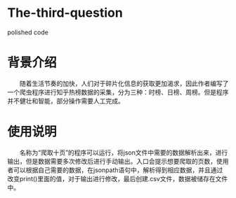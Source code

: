 # The-third-question
polished code
# 背景介绍
&emsp;&emsp;随着生活节奏的加快，人们对于碎片化信息的获取更加渴求，因此作者编写了一个爬虫程序进行知乎热榜数据的采集，分为三种：时榜、日榜、周榜。但是程序并不健壮和智能，部分操作需要人工完成。<br>

# 使用说明
&emsp;&emsp;名称为“爬取十页”的程序可以运行，将json文件中需要的数据解析出来，进行输出，但是数据需要多次修改后进行手动输出。入口会提示想要爬取的页数，使用者可以根据自己需要的数据，在jsonpath语句中，解析得到相应数据，并且通过改变print()里面的值，对于输出进行修改，最后创建.csv文件，数据被储存在文件中。

